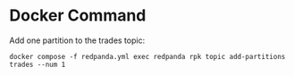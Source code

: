 # Docker Command

Add one partition to the trades topic:

    docker compose -f redpanda.yml exec redpanda rpk topic add-partitions trades --num 1
